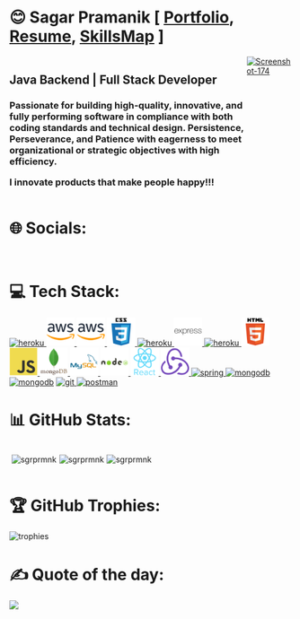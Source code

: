 <div style="display: flex; justify-content: space-between;">
        <div>
            <h1>
             😊 Sagar Pramanik [ <a href="https://pramaniksagar.netlify.app/" target="_blank">Portfolio</a>, <a href="https://drive.google.com/file/d/1qlnZngjm58hPCue2YMRwD3q_qAvmWOqd/view" target="_blank">Resume</a>, <a href="https://drive.google.com/file/d/1EZzPWxCfyxuR0pX5gCoFZ1ibTBulVv_r/view?usp=sharing" target="_blank">SkillsMap</a> ]
</h1>
</div>
<div>
<img src="https://visitcount.itsvg.in/api?id=sgrprmnk&label=Profile%20Views%3A%20&color=1&icon=5&pretty=false" alt="">
</div>
</div>
<div style="display: flex;">
   <div>
    <h2>
   Java Backend | Full Stack Developer
    </h2>
    <h3>
Passionate for building high-quality, innovative, and fully performing software in compliance with both coding standards and technical design. Persistence, Perseverance, and Patience with eagerness to meet organizational or strategic objectives with high efficiency.
     
<b> I innovate products that make people happy!!! </b>
    </h3>
<!--     <h3>
     Java | OOP | Functional Programming | Multithreading | Spring | Spring Boot | REST API | Spring Security | MySQL | Hibernate | HTML | CSS | Bootstrap | JavaScript | React | Redux | Node | Git
    </h3> -->
</div>
<a href="https://ibb.co/Swkgdws"><img src="https://i.ibb.co/9Hx0VH8/Screenshot-174.png" alt="Screenshot-174" border="0" /></a>
</div>
    <div>
<h1>🌐 Socials:</h1>
<a href="https://linkedin.com/in/sagar-pramanik"><img
        src="https://img.shields.io/badge/LinkedIn-%230077B5.svg?logo=linkedin&logoColor=white" alt=""></a>
<a href="https://twitter.com/_sagarpramanik"><img
        src="https://img.shields.io/badge/Twitter-%231DA1F2.svg?logo=Twitter&logoColor=white" alt=""></a>
    </div>
<div>
    <h1>💻 Tech Stack:</h1>
    <p align="left">
     <a href="https://www.java.com/en/" target="_blank" rel="noreferrer"> <img src="https://cdn.jsdelivr.net/gh/devicons/devicon/icons/java/java-original.svg" alt="heroku" width="50" height="50"/> </a><a href="https://aws.amazon.com" target="_blank" rel="noreferrer"> <img
                src="https://raw.githubusercontent.com/devicons/devicon/master/icons/amazonwebservices/amazonwebservices-original-wordmark.svg"
                alt="aws" width="50" height="50" /> </a> 
     <a href="https://aws.amazon.com" target="_blank" rel="noreferrer"> <img
                src="https://raw.githubusercontent.com/devicons/devicon/master/icons/amazonwebservices/amazonwebservices-original-wordmark.svg"
                alt="aws" width="50" height="50" /> </a> <a href="https://www.w3schools.com/css/" target="_blank"
            rel="noreferrer"> <img
                src="https://raw.githubusercontent.com/devicons/devicon/master/icons/css3/css3-original-wordmark.svg"
                alt="css3" width="50" height="50" /> </a>
                <a href="https://www.w3schools.com/expressjs/" target="_blank" rel="noreferrer"> <img src="https://cdn.jsdelivr.net/gh/devicons/devicon/icons/bootstrap/bootstrap-original.svg" alt="heroku" width="50" height="50"/> </a>
                <a href="https://expressjs.com" target="_blank"
            rel="noreferrer">
            <img src="https://raw.githubusercontent.com/devicons/devicon/master/icons/express/express-original-wordmark.svg"
                alt="express" width="50" height="50" /> </a>  <a href="https://heroku.com" target="_blank" rel="noreferrer"> <img
                src="https://www.vectorlogo.zone/logos/heroku/heroku-icon.svg" alt="heroku" width="50" height="50" />
        </a>
        <a href="https://www.w3.org/html/" target="_blank" rel="noreferrer"> <img
                src="https://raw.githubusercontent.com/devicons/devicon/master/icons/html5/html5-original-wordmark.svg"
                alt="html5" width="50" height="50" /> </a> <a href="https://developer.mozilla.org/en-US/docs/Web/JavaScript"
            target="_blank" rel="noreferrer"> <img
                src="https://raw.githubusercontent.com/devicons/devicon/master/icons/javascript/javascript-original.svg"
                alt="javascript" width="50" height="50" /> </a>  <a href="https://www.mongodb.com/" target="_blank"
            rel="noreferrer"> <img
                src="https://raw.githubusercontent.com/devicons/devicon/master/icons/mongodb/mongodb-original-wordmark.svg"
                alt="mongodb" width="50" height="50" /> </a> <a href="https://www.mysql.com/" target="_blank"
            rel="noreferrer"> <img
                src="https://raw.githubusercontent.com/devicons/devicon/master/icons/mysql/mysql-original-wordmark.svg"
                alt="mysql" width="50" height="50" /> </a> <a href="https://nodejs.org" target="_blank"
            rel="noreferrer">
            <img src="https://raw.githubusercontent.com/devicons/devicon/master/icons/nodejs/nodejs-original-wordmark.svg"
                alt="nodejs" width="50" height="50" /> </a>  <a href="https://reactjs.org/" target="_blank" rel="noreferrer"> <img
                src="https://raw.githubusercontent.com/devicons/devicon/master/icons/react/react-original-wordmark.svg"
                alt="react" width="50" height="50" /> </a> <a href="https://redux.js.org" target="_blank"
            rel="noreferrer">
            <img src="https://raw.githubusercontent.com/devicons/devicon/master/icons/redux/redux-original.svg"
                alt="redux" width="50" height="50" /> </a> <a href="https://spring.io/" target="_blank"
            rel="noreferrer"> <img src="https://www.vectorlogo.zone/logos/springio/springio-icon.svg" alt="spring"
                width="50" height="50" />
        </a>
        <a href="https://www.jetbrains.com/idea/"><img src="https://cdn.jsdelivr.net/gh/devicons/devicon/icons/intellij/intellij-original.svg" alt="mongodb" width="50" height="50" /></a>
<a href="https://code.visualstudio.com/"><img src="https://cdn.jsdelivr.net/gh/devicons/devicon/icons/vscode/vscode-original.svg" alt="mongodb" width="50" height="50" /></a>
<a href="https://git-scm.com/" target="_blank" rel="noreferrer"> <img
        src="https://www.vectorlogo.zone/logos/git-scm/git-scm-icon.svg" alt="git" width="50" height="50" /> </a>
        <a href="https://postman.com" target="_blank" rel="noreferrer">
            <img src="https://www.vectorlogo.zone/logos/getpostman/getpostman-icon.svg" alt="postman" width="40" height="40" />
        </a>
    </p>
</div>
    
<div>
    <h1>📊 GitHub Stats: </h1>
<div style="display: flex; gap: 5px;">
    <p>&nbsp;<img align="center"
            src="https://github-readme-stats.vercel.app/api?username=sgrprmnk&show_icons=true&locale=en&hide_border=true&count_private=true"
            alt="sgrprmnk" />
    </p>
    <p><img align="center" src="https://github-readme-streak-stats.herokuapp.com/?user=sgrprmnk&hide_border=true&count_private=true" alt="sgrprmnk" /></p>
   <p><img align="center" src="https://github-readme-stats.vercel.app/api/top-langs/?username=sgrprmnk&show_icons=true&locale=en&hide_border=true&count_private=true" alt="sgrprmnk" /></p>

</div>
</div>
    <div>
        <h1>🏆 GitHub Trophies: </h1>
        <img src="https://github-profile-trophy.vercel.app/?username=sgrprmnk&theme=radical&no-frame=false&no-bg=true&margin-w=4"
            alt="trophies">
    </div>
    <div>
        <h1>✍️ Quote of the day: </h1>
        <img src="https://quotes-github-readme.vercel.app/api?type=horizontal&theme=marco">
    </div> 
